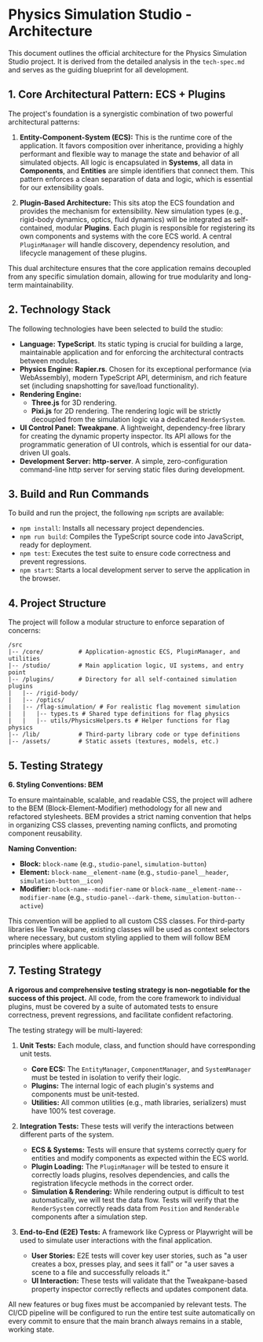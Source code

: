 # Physics Simulation Studio - Architecture

This document outlines the official architecture for the Physics Simulation Studio project. It is derived from the detailed analysis in the `tech-spec.md` and serves as the guiding blueprint for all development.

## 1. Core Architectural Pattern: ECS + Plugins

The project's foundation is a synergistic combination of two powerful architectural patterns:

1.  **Entity-Component-System (ECS):** This is the runtime core of the application. It favors composition over inheritance, providing a highly performant and flexible way to manage the state and behavior of all simulated objects. All logic is encapsulated in **Systems**, all data in **Components**, and **Entities** are simple identifiers that connect them. This pattern enforces a clean separation of data and logic, which is essential for our extensibility goals.

2.  **Plugin-Based Architecture:** This sits atop the ECS foundation and provides the mechanism for extensibility. New simulation types (e.g., rigid-body dynamics, optics, fluid dynamics) will be integrated as self-contained, modular **Plugins**. Each plugin is responsible for registering its own components and systems with the core ECS world. A central `PluginManager` will handle discovery, dependency resolution, and lifecycle management of these plugins.

This dual architecture ensures that the core application remains decoupled from any specific simulation domain, allowing for true modularity and long-term maintainability.

## 2. Technology Stack

The following technologies have been selected to build the studio:

- **Language:** **TypeScript**. Its static typing is crucial for building a large, maintainable application and for enforcing the architectural contracts between modules.
- **Physics Engine:** **Rapier.rs**. Chosen for its exceptional performance (via WebAssembly), modern TypeScript API, determinism, and rich feature set (including snapshotting for save/load functionality).
- **Rendering Engine:**
  - **Three.js** for 3D rendering.
  - **Pixi.js** for 2D rendering.
    The rendering logic will be strictly decoupled from the simulation logic via a dedicated `RenderSystem`.
- **UI Control Panel:** **Tweakpane**. A lightweight, dependency-free library for creating the dynamic property inspector. Its API allows for the programmatic generation of UI controls, which is essential for our data-driven UI goals.
- **Development Server:** **http-server**. A simple, zero-configuration command-line http server for serving static files during development.

## 3. Build and Run Commands

To build and run the project, the following `npm` scripts are available:

- `npm install`: Installs all necessary project dependencies.
- `npm run build`: Compiles the TypeScript source code into JavaScript, ready for deployment.
- `npm test`: Executes the test suite to ensure code correctness and prevent regressions.
- `npm start`: Starts a local development server to serve the application in the browser.

## 4. Project Structure

The project will follow a modular structure to enforce separation of concerns:

```
/src
|-- /core/          # Application-agnostic ECS, PluginManager, and utilities
|-- /studio/        # Main application logic, UI systems, and entry point
|-- /plugins/       # Directory for all self-contained simulation plugins
|   |-- /rigid-body/
|   |-- /optics/
|   |-- /flag-simulation/ # For realistic flag movement simulation
|   |   |-- types.ts # Shared type definitions for flag physics
|   |   |-- utils/PhysicsHelpers.ts # Helper functions for flag physics
|-- /lib/           # Third-party library code or type definitions
|-- /assets/        # Static assets (textures, models, etc.)
```

## 5. Testing Strategy

**6. Styling Conventions: BEM**

To ensure maintainable, scalable, and readable CSS, the project will adhere to the BEM (Block-Element-Modifier) methodology for all new and refactored stylesheets. BEM provides a strict naming convention that helps in organizing CSS classes, preventing naming conflicts, and promoting component reusability.

**Naming Convention:**

- **Block:** `block-name` (e.g., `studio-panel`, `simulation-button`)
- **Element:** `block-name__element-name` (e.g., `studio-panel__header`, `simulation-button__icon`)
- **Modifier:** `block-name--modifier-name` or `block-name__element-name--modifier-name` (e.g., `studio-panel--dark-theme`, `simulation-button--active`)

This convention will be applied to all custom CSS classes. For third-party libraries like Tweakpane, existing classes will be used as context selectors where necessary, but custom styling applied to them will follow BEM principles where applicable.

## 7. Testing Strategy

**A rigorous and comprehensive testing strategy is non-negotiable for the success of this project.** All code, from the core framework to individual plugins, must be covered by a suite of automated tests to ensure correctness, prevent regressions, and facilitate confident refactoring.

The testing strategy will be multi-layered:

1.  **Unit Tests:** Each module, class, and function should have corresponding unit tests.

    - **Core ECS:** The `EntityManager`, `ComponentManager`, and `SystemManager` must be tested in isolation to verify their logic.
    - **Plugins:** The internal logic of each plugin's systems and components must be unit-tested.
    - **Utilities:** All common utilities (e.g., math libraries, serializers) must have 100% test coverage.

2.  **Integration Tests:** These tests will verify the interactions between different parts of the system.

    - **ECS & Systems:** Tests will ensure that systems correctly query for entities and modify components as expected within the ECS world.
    - **Plugin Loading:** The `PluginManager` will be tested to ensure it correctly loads plugins, resolves dependencies, and calls the registration lifecycle methods in the correct order.
    - **Simulation & Rendering:** While rendering output is difficult to test automatically, we will test the data flow. Tests will verify that the `RenderSystem` correctly reads data from `Position` and `Renderable` components after a simulation step.

3.  **End-to-End (E2E) Tests:** A framework like Cypress or Playwright will be used to simulate user interactions with the final application.
    - **User Stories:** E2E tests will cover key user stories, such as "a user creates a box, presses play, and sees it fall" or "a user saves a scene to a file and successfully reloads it."
    - **UI Interaction:** These tests will validate that the Tweakpane-based property inspector correctly reflects and updates component data.

All new features or bug fixes must be accompanied by relevant tests. The CI/CD pipeline will be configured to run the entire test suite automatically on every commit to ensure that the main branch always remains in a stable, working state.
